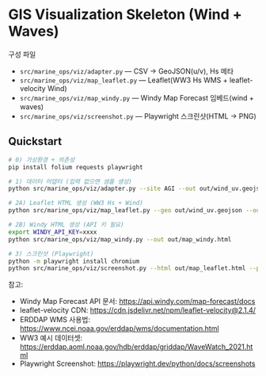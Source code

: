 # GIS Visualization Skeleton (Wind + Waves)

구성 파일
- `src/marine_ops/viz/adapter.py` — CSV → GeoJSON(u/v), Hs 메타
- `src/marine_ops/viz/map_leaflet.py` — Leaflet(WW3 Hs WMS + leaflet-velocity Wind)
- `src/marine_ops/viz/map_windy.py` — Windy Map Forecast 임베드(wind + waves)
- `src/marine_ops/viz/screenshot.py` — Playwright 스크린샷(HTML → PNG)

## Quickstart
```bash
# 0) 가상환경 + 의존성
pip install folium requests playwright

# 1) 데이터 어댑터 (입력 없으면 샘플 생성)
python src/marine_ops/viz/adapter.py --site AGI --out out/wind_uv.geojson

# 2A) Leaflet HTML 생성 (WW3 Hs + Wind)
python src/marine_ops/viz/map_leaflet.py --geo out/wind_uv.geojson --out out/map_leaflet.html

# 2B) Windy HTML 생성 (API 키 필요)
export WINDY_API_KEY=xxxx
python src/marine_ops/viz/map_windy.py --out out/map_windy.html

# 3) 스크린샷 (Playwright)
python -m playwright install chromium
python src/marine_ops/viz/screenshot.py --html out/map_leaflet.html --png out/map_leaflet.png
```

참고:
- Windy Map Forecast API 문서: https://api.windy.com/map-forecast/docs
- leaflet-velocity CDN: https://cdn.jsdelivr.net/npm/leaflet-velocity@2.1.4/
- ERDDAP WMS 사용법: https://www.ncei.noaa.gov/erddap/wms/documentation.html
- WW3 예시 데이터셋: https://erddap.aoml.noaa.gov/hdb/erddap/griddap/WaveWatch_2021.html
- Playwright Screenshot: https://playwright.dev/python/docs/screenshots

